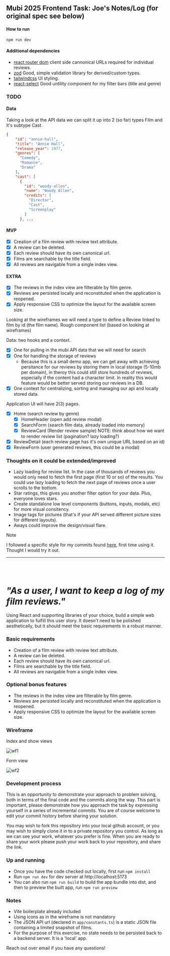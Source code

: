 ## Mubi 2025 Frontend Task: Joe's Notes/Log (for original spec see below)

#### How to run
`npm run dev`

#### Additional dependencies
- [react router dom](https://reactrouter.com/start/declarative/installation) client side cannonical URLs required for individual reviews.
- [zod](https://zod.dev/) Good, simple validation library for derived/custom types.
- [tailwindcss](https://tailwindcss.com/docs/installation/using-vite) UI styling.
- [react-select](https://react-select.com/home) Good untility component for my filter bars (title and genre)

### TODO

#### Data
Taking a look at the API data we can split it up into 2 (so far) types Film and it's subtype Cast.

```json
{
    "id": "annie-hall",
    "title": "Annie Hall",
    "release_year": 1977,
    "genres": [
      "Comedy",
      "Romance",
      "Drama"
    ],
    "cast": [
      {
        "id": "woody-allen",
        "name": "Woody Allen",
        "credits": [
          "Director",
          "Cast",
          "Screenplay"
        ]
      }, ...
```

#### MVP
- [x] Creation of a film review with review text attribute.
- [x] A review can be deleted.
- [x] Each review should have its own canonical url.
- [x] Films are searchable by the title field.
- [x] All reviews are navigable from a single index view.
  
#### EXTRA
- [x] The reviews in the index view are filterable by film genre.
- [x] Reviews are persisted locally and reconstituted when the application is reopened.
- [x] Apply responsive CSS to optimize the layout for the available screen size.

Looking at the wireframes we will need a type to define a Review linked to film by id (the film name).
Rough component list (based on looking at wireframes)

Data: two hooks and a context.
- [x] One for pulling in the mubi API data that we will need for search
- [x] One for handling the storage of reviews
  - Because this is a small demo app, we can get away with achieving persitance for our reviews by storing them in local storage (5-10mb per domain), in theroy this could still store hundreds of reviews, especially if the content had a character limit. In reality this would feature would be better served storing our reviews in a DB.
- [x] One context for centralizing, sorting and managing our api and locally stored data.
  
Application UI will have 2(3) pages. 
- [x] Home (search review by genre)
  - [x] HomeHeader (open add review modal)
  - [x] SearchForm (search film data, already loaded into memory)
  - [x] ReviewCard (Render review sample)
    NOTE: think about how we want to render review list (pagination? lazy loading?)
- [x] ReviewDetail (each review page has it's own unique URL based on an id)
- [x] ReviewForm (user generated reviews, this could be a modal)

### Thoughts on it could be extended/improved
- Lazy loading for review list. In the case of thousands of reviews you would only need to fetch the first page (first 10 or so) of the results. You could use lazy loading to fetch the next page of reviews once a user scrolls to the bottom.
- Star ratings, this gives you another filter option for your data. Plus, everyone loves stars.
- Create standalone low level components (buttons, inputs, modals, etc) for more visual consitency.
- Image tags for pictures (that's if your API served different picture sizes for different layouts).
- Aways could improve the design/visual flare.

>[!NOTE]
> I followed a specific style for my commits found [here](https://github.com/angular/angular/blob/22b96b9/CONTRIBUTING.md#-commit-message-guidelines), first time using it. Thought I would try it out.

<hr>
</br>
</br>

# _"As a user, I want to keep a log of my film reviews."_

Using React and supporting libraries of your choice, build a simple web application to fulfill this user story. It doesn't need to be polished aesthetically, but it should meet the basic requirements in a robust manner.

### Basic requirements

* Creation of a film review with review text attribute.
* A review can be deleted.
* Each review should have its own canonical url.
* Films are searchable by the title field.
* All reviews are navigable from a single index view.

### Optional bonus features

* The reviews in the index view are filterable by film genre.
* Reviews are persisted locally and reconstituted when the application is reopened.
* Apply responsive CSS to optimize the layout for the available screen size.

### Wireframe

Index and show views

![wf1](https://user-images.githubusercontent.com/345715/36377832-6f0cecfa-1570-11e8-89dd-4e26e878ee75.png)

Form view

![wf2](https://user-images.githubusercontent.com/345715/36377771-34742e6e-1570-11e8-904b-0f5ce3a6c2d9.png)


### Development process

This is an opportunity to demonstrate your approach to problem solving, both in terms of the final code and the commits along the way. This part is important, please demonstrate how you approach the task by expressing yourself in a series of incremental commits. You are of course welcome to edit your commit history before sharing your solution.

You may wish to fork this repository into your local github account, or you may wish to simply clone it in to a private repository you control. As long as we can see your work, whatever you prefer is fine. When you are ready to share your work please push your work back to your repository, and share the link.

### Up and running

* Once you have the code checked out locally, first run `npm install`
* Run `npm run dev` for dev server at http://localhost:5173
* You can also run `npm run build` to build the app bundle into dist, and then to preview the built app, run `npm run preview`

### Notes

* Vite boilerplate already included
* Using icons as in the wireframe is not mandatory
* The JSON API url (declared in `app/constants.ts`) is a static JSON file containing a limited snapshot of films.
* For the purpose of this exercise, no state needs to be persisted back to a backend server. It is a 'local' app.


Reach out over email if you have any questions!